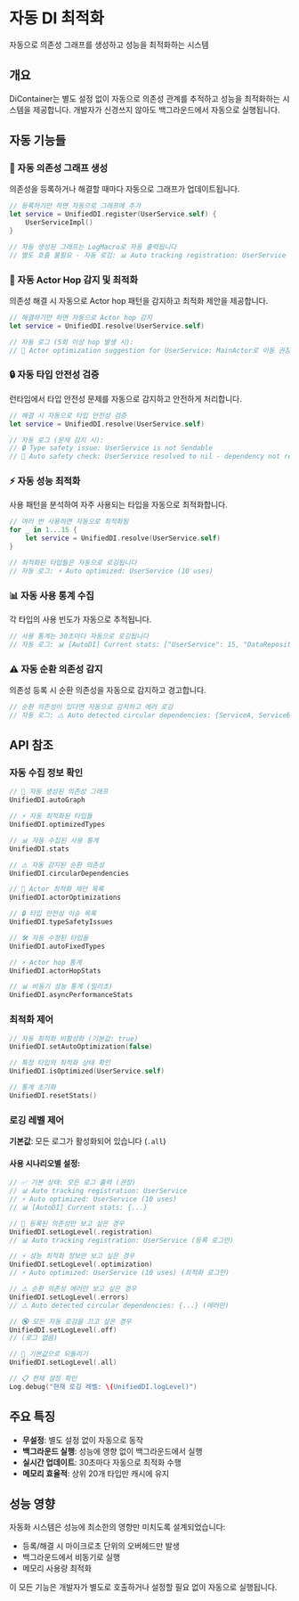 # 자동 DI 최적화

자동으로 의존성 그래프를 생성하고 성능을 최적화하는 시스템

## 개요

DiContainer는 별도 설정 없이 자동으로 의존성 관계를 추적하고 성능을 최적화하는 시스템을 제공합니다. 개발자가 신경쓰지 않아도 백그라운드에서 자동으로 실행됩니다.

## 자동 기능들

### 🔄 자동 의존성 그래프 생성

의존성을 등록하거나 해결할 때마다 자동으로 그래프가 업데이트됩니다.

```swift
// 등록하기만 하면 자동으로 그래프에 추가
let service = UnifiedDI.register(UserService.self) {
    UserServiceImpl()
}

// 자동 생성된 그래프는 LogMacro로 자동 출력됩니다
// 별도 호출 불필요 - 자동 로깅: 📊 Auto tracking registration: UserService
```

### 🎯 자동 Actor Hop 감지 및 최적화

의존성 해결 시 자동으로 Actor hop 패턴을 감지하고 최적화 제안을 제공합니다.

```swift
// 해결하기만 하면 자동으로 Actor hop 감지
let service = UnifiedDI.resolve(UserService.self)

// 자동 로그 (5회 이상 hop 발생 시):
// 🎯 Actor optimization suggestion for UserService: MainActor로 이동 권장 (hops: 12, avg: 85.3ms)
```

### 🔒 자동 타입 안전성 검증

런타임에서 타입 안전성 문제를 자동으로 감지하고 안전하게 처리합니다.

```swift
// 해결 시 자동으로 타입 안전성 검증
let service = UnifiedDI.resolve(UserService.self)

// 자동 로그 (문제 감지 시):
// 🔒 Type safety issue: UserService is not Sendable
// 🚨 Auto safety check: UserService resolved to nil - dependency not registered
```

### ⚡ 자동 성능 최적화

사용 패턴을 분석하여 자주 사용되는 타입을 자동으로 최적화합니다.

```swift
// 여러 번 사용하면 자동으로 최적화됨
for _ in 1...15 {
    let service = UnifiedDI.resolve(UserService.self)
}

// 최적화된 타입들은 자동으로 로깅됩니다
// 자동 로그: ⚡ Auto optimized: UserService (10 uses)
```

### 📊 자동 사용 통계 수집

각 타입의 사용 빈도가 자동으로 추적됩니다.

```swift
// 사용 통계는 30초마다 자동으로 로깅됩니다
// 자동 로그: 📊 [AutoDI] Current stats: ["UserService": 15, "DataRepository": 8]
```

### ⚠️ 자동 순환 의존성 감지

의존성 등록 시 순환 의존성을 자동으로 감지하고 경고합니다.

```swift
// 순환 의존성이 있다면 자동으로 감지하고 에러 로깅
// 자동 로그: ⚠️ Auto detected circular dependencies: {ServiceA, ServiceB}
```

## API 참조

### 자동 수집 정보 확인

```swift
// 🔄 자동 생성된 의존성 그래프
UnifiedDI.autoGraph

// ⚡ 자동 최적화된 타입들
UnifiedDI.optimizedTypes

// 📊 자동 수집된 사용 통계
UnifiedDI.stats

// ⚠️ 자동 감지된 순환 의존성
UnifiedDI.circularDependencies

// 🎯 Actor 최적화 제안 목록
UnifiedDI.actorOptimizations

// 🔒 타입 안전성 이슈 목록
UnifiedDI.typeSafetyIssues

// 🛠️ 자동 수정된 타입들
UnifiedDI.autoFixedTypes

// ⚡ Actor hop 통계
UnifiedDI.actorHopStats

// 📊 비동기 성능 통계 (밀리초)
UnifiedDI.asyncPerformanceStats
```

### 최적화 제어

```swift
// 자동 최적화 비활성화 (기본값: true)
UnifiedDI.setAutoOptimization(false)

// 특정 타입의 최적화 상태 확인
UnifiedDI.isOptimized(UserService.self)

// 통계 초기화
UnifiedDI.resetStats()
```

### 로깅 레벨 제어

**기본값**: 모든 로그가 활성화되어 있습니다 (`.all`)

#### 사용 시나리오별 설정:

```swift
// ✅ 기본 상태: 모든 로그 출력 (권장)
// 📊 Auto tracking registration: UserService
// ⚡ Auto optimized: UserService (10 uses)
// 📊 [AutoDI] Current stats: {...}

// 📝 등록된 의존성만 보고 싶은 경우
UnifiedDI.setLogLevel(.registration)
// 📊 Auto tracking registration: UserService (등록 로그만)

// ⚡ 성능 최적화 정보만 보고 싶은 경우
UnifiedDI.setLogLevel(.optimization)
// ⚡ Auto optimized: UserService (10 uses) (최적화 로그만)

// ⚠️ 순환 의존성 에러만 보고 싶은 경우
UnifiedDI.setLogLevel(.errors)
// ⚠️ Auto detected circular dependencies: {...} (에러만)

// 🔇 모든 자동 로깅을 끄고 싶은 경우
UnifiedDI.setLogLevel(.off)
// (로그 없음)

// 🔄 기본값으로 되돌리기
UnifiedDI.setLogLevel(.all)

// 📋 현재 설정 확인
Log.debug("현재 로깅 레벨: \(UnifiedDI.logLevel)")
```

## 주요 특징

- **무설정**: 별도 설정 없이 자동으로 동작
- **백그라운드 실행**: 성능에 영향 없이 백그라운드에서 실행
- **실시간 업데이트**: 30초마다 자동으로 최적화 수행
- **메모리 효율적**: 상위 20개 타입만 캐시에 유지

## 성능 영향

자동화 시스템은 성능에 최소한의 영향만 미치도록 설계되었습니다:

- 등록/해결 시 마이크로초 단위의 오버헤드만 발생
- 백그라운드에서 비동기로 실행
- 메모리 사용량 최적화

이 모든 기능은 개발자가 별도로 호출하거나 설정할 필요 없이 자동으로 실행됩니다.